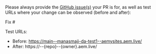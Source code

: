 Please always provide the [GitHub issue(s)](../issues) your PR is for, as well as test URLs where your change can be observed (before and after):

Fix #<gh-issue-id>

Test URLs:
- Before: https://main--manasmaji-da-test1--aemysites.aem.live/
- After: https://<branch>--{repo}--{owner}.aem.live/
